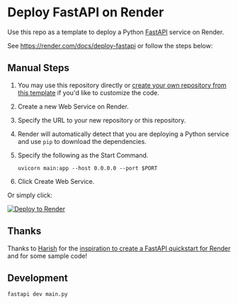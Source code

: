 # Deploy FastAPI on Render

Use this repo as a template to deploy a Python [FastAPI](https://fastapi.tiangolo.com) service on Render.

See https://render.com/docs/deploy-fastapi or follow the steps below:

## Manual Steps

1. You may use this repository directly or [create your own repository from this template](https://github.com/render-examples/fastapi/generate) if you'd like to customize the code.
2. Create a new Web Service on Render.
3. Specify the URL to your new repository or this repository.
4. Render will automatically detect that you are deploying a Python service and use `pip` to download the dependencies.
5. Specify the following as the Start Command.

    ```shell
    uvicorn main:app --host 0.0.0.0 --port $PORT
    ```

6. Click Create Web Service.

Or simply click:

[![Deploy to Render](https://render.com/images/deploy-to-render-button.svg)](https://render.com/deploy?repo=https://github.com/render-examples/fastapi)

## Thanks

Thanks to [Harish](https://harishgarg.com) for the [inspiration to create a FastAPI quickstart for Render](https://twitter.com/harishkgarg/status/1435084018677010434) and for some sample code!

## Development

```
fastapi dev main.py
```
